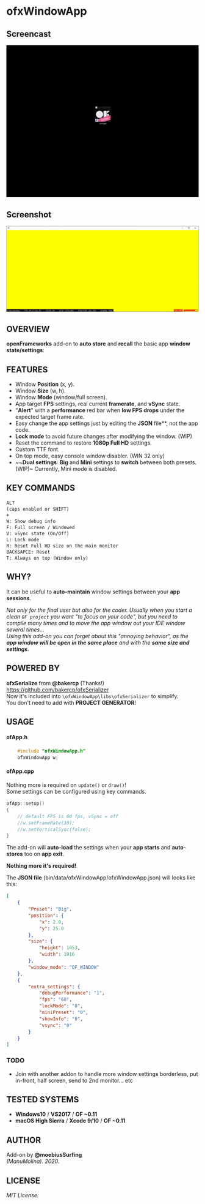 # ofxWindowApp

## Screencast

![screenshot](readme_images/ofxWindowApp.gif?raw=true "MoebiusSurfing")


## Screenshot

![screenshot](readme_images/screenshot2.JPG?raw=true "MoebiusSurfing")



## OVERVIEW

**openFrameworks** add-on to **auto store** and **recall** the basic app **window state/settings**:


## FEATURES

* Window **Position** (x, y). 
* Window **Size** (w, h). 
* Window **Mode** (window/full screen).
* App target **FPS** settings, real current **framerate**, and **vSync** state. 
* "**Alert**" with a **performance** red bar when **low FPS drops** under the expected target frame rate.
* Easy change the app settings just by editing the **JSON** file**, not the app code.
* **Lock mode** to avoid future changes after modifying the window. (WIP)
* Reset the command to restore **1080p Full HD** settings.
* Custom TTF font.
* On top mode, easy console window disabler. (WIN 32 only)
* ~~**Dual settings**: **Big** and **Mini** settings to **switch** between both presets. (WIP)~
    Currently, Mini mode is disabled. 


## KEY COMMANDS

```
ALT  
(caps enabled or SHIFT)  
+  
W: Show debug info  
F: Full screen / Windowed  
V: vSync state (On/Off)  
L: Lock mode  
R: Reset Full HD size on the main monitor  
BACKSAPCE: Reset  
T: Always on top (Window only)  

```

## WHY?

It can be useful to **auto-maintain** window settings between your **app sessions**.  

_Not only for the final user but also for the coder. Usually when you start a clean ```OF project``` you want "to focus on your code", but you need to compile many times and to move the app window out your IDE window several times...  
Using this add-on you can forget about this "annoying behavior", as the **app window will be open in the same place** and with the **same size and settings**._  

## POWERED BY

**ofxSerialize** from **@bakercp** (Thanks!)  
https://github.com/bakercp/ofxSerializer  
Now it's included into ```\ofxWindowApp\libs\ofxSerializer``` to simplify.  
You don't need to add with **PROJECT GENERATOR**!

## USAGE

#### ofApp.h
```.c++
    #include "ofxWindowApp.h"
    ofxWindowApp w;
```

#### ofApp.cpp
Nothing more is required on ```update()``` or ```draw()```!  
Some settings can be configured using key commands.  
```.c++ 
ofApp::setup()
{
    // default FPS is 60 fps, vSync = off
    //w.setFrameRate(30);
    //w.setVerticalSync(false);
}
```

The add-on will **auto-load** the settings when your **app starts** and **auto-stores** too on **app exit**.  

**Nothing more it's required!**  

The **JSON file** (bin/data/ofxWindowApp/ofxWindowApp.json) will looks like this:  
```.json
[
    {
        "Preset": "Big",
        "position": {
            "x": 2.0,
            "y": 25.0
        },
        "size": {
            "height": 1053,
            "width": 1916
        },
        "window_mode": "OF_WINDOW"
    },
    {
        "extra_settings": {
            "debugPerformance": "1",
            "fps": "60",
            "lockMode": "0",
            "miniPreset": "0",
            "showInfo": "0",
            "vsync": "0"
        }
    }
]
```

### TODO

* Join with another addon to handle more window settings borderless, put in-front, half screen, send to 2nd monitor... etc

## TESTED SYSTEMS
- **Windows10** / **VS2017** / **OF ~0.11**
- **macOS High Sierra** / **Xcode 9/10** / **OF ~0.11**

## AUTHOR
Add-on by **@moebiusSurfing**  
*(ManuMolina). 2020.*

## LICENSE
*MIT License.*